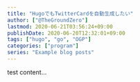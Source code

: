 ```yaml
---
title: "HugoでもTwitterCardを自動生成したい"
author: ["@TheGroundZero"]
lastmod: 2020-06-21T03:56:24+09:00
publishDate: 2020-06-20T12:32:01+09:00
tags: ["hugo", "go", "OGP"]
categories: ["program"]
series: "Example blog posts"
---
```


test content...
